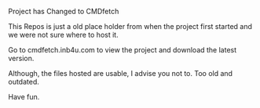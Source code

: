 Project has Changed to CMDfetch

This Repos is just a old place holder from when the project first started and we were not sure where to host it.

Go to cmdfetch.inb4u.com to view the project and download the latest version.

Although, the files hosted are usable, I advise you not to. Too old and outdated.

Have fun.